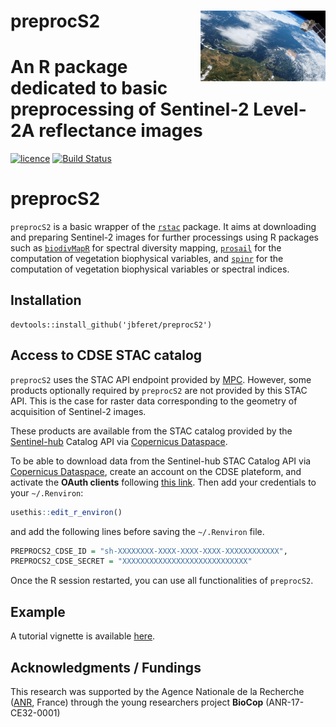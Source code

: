 # __preprocS2__ <img src="man/figures/Sentinel-2.gif" align="right" alt="" width="200" />

# An R package dedicated to basic preprocessing of Sentinel-2 Level-2A reflectance images

[![licence](https://img.shields.io/badge/Licence-GPL--3-blue.svg)](https://www.r-project.org/Licenses/GPL-3)
[![Build Status](https://gitlab.com/jbferet/preprocS2/badges/master/pipeline.svg)](https://gitlab.com/jbferet/preprocS2/pipelines/latest)


# preprocS2

`preprocS2` is a basic wrapper of the [`rstac`](https://brazil-data-cube.github.io/rstac/) package. 
It aims at downloading and preparing Sentinel-2 images for further processings using R packages such as 
[`biodivMapR`](https://jbferet.github.io/biodivMapR/index.html) for spectral diversity mapping, 
[`prosail`](https://jbferet.gitlab.io/prosail/index.html) for the computation of vegetation biophysical variables, and 
[`spinr`](https://gitlab.com/jbferet/spinr) for the computation of vegetation biophysical variables or spectral indices.

## Installation

```
devtools::install_github('jbferet/preprocS2')
```

## Access to CDSE STAC catalog

`preprocS2` uses the STAC API endpoint provided by 
[MPC](https://planetarycomputer.microsoft.com/docs/quickstarts/reading-stac/). 
However, some products optionally required by `preprocS2` are not provided by 
this STAC API. 
This is the case for raster data corresponding to the geometry of acquisition of 
Sentinel-2 images. 

These products are available from the STAC catalog provided by the 
[Sentinel-hub](https://dataspace.copernicus.eu/analyse/apis/sentinel-hub) 
Catalog API via [Copernicus Dataspace](https://dataspace.copernicus.eu/).

To be able to download data from the Sentinel-hub STAC Catalog API via 
[Copernicus Dataspace](https://dataspace.copernicus.eu/), 
create an account on the CDSE plateform, and activate the **OAuth clients**
following [this link](https://shapps.dataspace.copernicus.eu/dashboard/#/account/settings).
Then add your credentials to your `~/.Renviron`:

```r
usethis::edit_r_environ()
```

and add the following lines before saving the `~/.Renviron` file. 

```r
PREPROCS2_CDSE_ID = "sh-XXXXXXXX-XXXX-XXXX-XXXX-XXXXXXXXXXXX",
PREPROCS2_CDSE_SECRET = "XXXXXXXXXXXXXXXXXXXXXXXXXXXX"
```

Once the R session restarted, you can use all functionalities of `preprocS2`.


## Example

A tutorial vignette is available [here](https://jbferet.gitlab.io/preprocs2/articles/preprocS2.html).

## Acknowledgments / Fundings

This research was supported by the Agence Nationale de la Recherche 
([ANR](https://anr.fr/en/open-calls-and-preannouncements/), France) through the 
young researchers project **BioCop** (ANR-17-CE32-0001)
